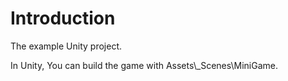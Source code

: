 # Introduction

The example Unity project.

In Unity, You can build the game with Assets\\_Scenes\\MiniGame.
